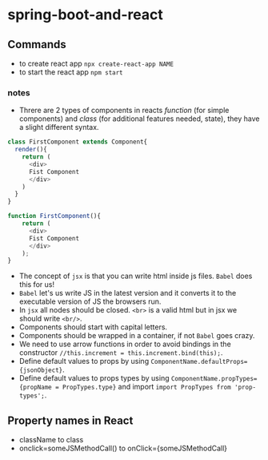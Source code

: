 # spring-boot-and-react

## Commands

- to create react app `npx create-react-app NAME`
- to start the react app `npm start`

### notes
- Threre are 2 types of components in reacts *function* (for simple components) and *class* (for additional features needed, state), they have a slight different syntax.

```javascript
class FirstComponent extends Component{
  render(){
    return (
      <div>
      Fist Component
      </div>
    )
  }
}
```

```javascript
function FirstComponent(){
    return (
      <div>
      Fist Component
      </div>
    );
}
```

- The concept of `jsx` is that you can write html inside js files. `Babel` does this for us!
- `Babel` let's us write JS in the latest version and it converts it to the executable version of JS the browsers run.
- In `jsx` all nodes should be closed. `<br>` is a valid html but in jsx we should write `<br/>`. 
- Components should start with capital letters.
- Components should be wrapped in a container, if not `Babel` goes crazy.
- We need to use arrow functions in order to avoid bindings in the constructor `//this.increment = this.increment.bind(this);`.
- Define default values to props by using `ComponentName.defaultProps={jsonObject}`.
- Define default values to props types by using `ComponentName.propTypes={propName = PropTypes.type}` and import `import PropTypes from 'prop-types';`.


## Property names in React

- className to class
- onclick=someJSMethodCall()  to onClick={someJSMethodCall}

